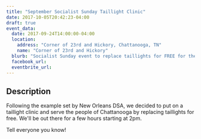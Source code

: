```yaml
---
title: "September Socialist Sunday Taillight Clinic"
date: 2017-10-05T20:42:23-04:00
draft: true
event_data:
  date: 2017-09-24T14:00:00-04:00
  location:
    address: "Corner of 23rd and Hickory, Chattanooga, TN"
    name: "Corner of 23rd and Hickory"
  blurb: "Socialist Sunday event to replace taillights for FREE for the community!"
  facebook_url: 
  eventbrite_url:
---
```


## Description

Following the example set by New Orleans DSA, we decided to put on a taillight
clinic and serve the people of Chattanooga by replacing taillights for free.
We'll be out there for a few hours starting at 2pm.

Tell everyone you know!
